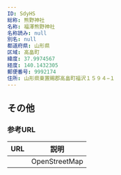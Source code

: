 ```yaml
---
ID: SdyHS
総称: 熊野神社
名称: 福澤熊野神社
名称読み: null
別名: null
都道府県: 山形県
区域: 高畠町
緯度: 37.9974567
経度: 140.1432305
郵便番号: 9992174
住所: 山形県東置賜郡高畠町福沢１５９４−１
---
```


## その他

### 参考URL

| URL | 説明          |
| --- | ------------- |
|     | OpenStreetMap |
